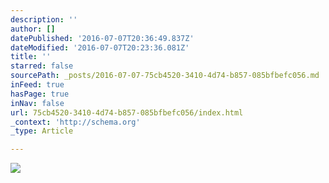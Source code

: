 ```yaml
---
description: ''
author: []
datePublished: '2016-07-07T20:36:49.837Z'
dateModified: '2016-07-07T20:23:36.081Z'
title: ''
starred: false
sourcePath: _posts/2016-07-07-75cb4520-3410-4d74-b857-085bfbefc056.md
inFeed: true
hasPage: true
inNav: false
url: 75cb4520-3410-4d74-b857-085bfbefc056/index.html
_context: 'http://schema.org'
_type: Article

---
```

![](https://the-grid-user-content.s3-us-west-2.amazonaws.com/7a6181d1-5405-41bb-a44d-b8e1c70ca06c.jpg)